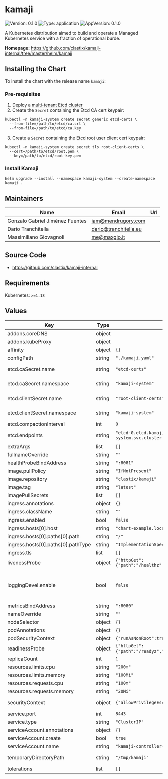 # kamaji

![Version: 0.1.0](https://img.shields.io/badge/Version-0.1.0-informational?style=flat-square) ![Type: application](https://img.shields.io/badge/Type-application-informational?style=flat-square) ![AppVersion: 0.1.0](https://img.shields.io/badge/AppVersion-0.1.0-informational?style=flat-square)

A Kubernetes distribution aimed to build and operate a Managed Kubernetes service with a fraction of operational burde.

**Homepage:** <https://github.com/clastix/kamaji-internal/tree/master/helm/kamaji>

## Installing the Chart

To install the chart with the release name `kamaji`:

### Pre-requisites

1. Deploy a [multi-tenant Etcd cluster](https://github.com/clastix/kamaji-internal/blob/master/deploy/getting-started-with-kamaji.md#setup-internal-multi-tenant-etcd)
2. Create the `Secret` containing the Etcd CA cert keypair:

```
kubectl -n kamaji-system create secret generic etcd-certs \
  --from-file=/path/to/etcd/ca.crt \
  --from-file=/path/to/etcd/ca.key
```

3. Create a `Secret` containing the Etcd root user client cert keypair:

```
kubectl -n kamaji-system create secret tls root-client-certs \
  --cert=/path/to/etcd/root.pem \
  --key=/path/to/etcd/root-key.pem
```

### Install Kamaji

```console
helm upgrade --install --namespace kamaji-system --create-namespace kamaji .
```

## Maintainers

| Name | Email | Url |
| ---- | ------ | --- |
| Gonzalo Gabriel Jiménez Fuentes | <iam@mendrugory.com> |  |
| Dario Tranchitella | <dario@tranchitella.eu> |  |
| Massimiliano Giovagnoli | <me@maxgio.it> |  |

## Source Code

* <https://github.com/clastix/kamaji-internal>

## Requirements

Kubernetes: `>=1.18`

## Values

| Key | Type | Default | Description |
|-----|------|---------|-------------|
| addons.coreDNS | object |  | Enabling CoreDNS installation. |
| addons.kubeProxy | object |  | Enabling KubeProxy installation |
| affinity | object | `{}` | Kubernetes affinity rules to apply to Kamaji controller pods |
| configPath | string | `"./kamaji.yaml"` | Configuration file path alternative. (default "./kamaji.yaml") |
| etcd.caSecret.name | string | `"etcd-certs"` | Name of the secret which contains CA's certificate and private key. (default: "etcd-certs") |
| etcd.caSecret.namespace | string | `"kamaji-system"` | Namespace of the secret which contains CA's certificate and private key. (default: "kamaji") |
| etcd.clientSecret.name | string | `"root-client-certs"` | Name of the secret which contains ETCD client certificates. (default: "root-client-certs") |
| etcd.clientSecret.namespace | string | `"kamaji-system"` | Name of the namespace where the secret which contains ETCD client certificates is. (default: "kamaji") |
| etcd.compactionInterval | int | `0` | ETCD Compaction interval (e.g. "5m0s"). (default: "0" (disabled)) |
| etcd.endpoints | string | `"etcd-0.etcd.kamaji-system.svc.cluster.local:2379,etcd-1.etcd.kamaji-system.svc.cluster.local:2379,etcd-2.etcd.kamaji-system.svc.cluster.local:2379"` | (string) Comma-separated list of the endpoints of the etcd cluster's members. |
| extraArgs | list | `[]` | A list of extra arguments to add to the kamaji controller default ones |
| fullnameOverride | string | `""` |  |
| healthProbeBindAddress | string | `":8081"` | The address the probe endpoint binds to. (default ":8081") |
| image.pullPolicy | string | `"IfNotPresent"` |  |
| image.repository | string | `"clastix/kamaji"` | The container image of the Kamaji controller. |
| image.tag | string | `"latest"` |  |
| imagePullSecrets | list | `[]` |  |
| ingress.annotations | object | `{}` |  |
| ingress.className | string | `""` | Name of the ingress class to route through this controller. |
| ingress.enabled | bool | `false` | Whether to expose the Kamaji controller through an Ingress. |
| ingress.hosts[0].host | string | `"chart-example.local"` |  |
| ingress.hosts[0].paths[0].path | string | `"/"` |  |
| ingress.hosts[0].paths[0].pathType | string | `"ImplementationSpecific"` |  |
| ingress.tls | list | `[]` |  |
| livenessProbe | object | `{"httpGet":{"path":"/healthz","port":"healthcheck"},"initialDelaySeconds":15,"periodSeconds":20}` | The livenessProbe for the controller container |
| loggingDevel.enable | bool | `false` | (string) Development Mode defaults(encoder=consoleEncoder,logLevel=Debug,stackTraceLevel=Warn). Production Mode defaults(encoder=jsonEncoder,logLevel=Info,stackTraceLevel=Error) (default false) |
| metricsBindAddress | string | `":8080"` | (string) The address the metric endpoint binds to. (default ":8080") |
| nameOverride | string | `""` |  |
| nodeSelector | object | `{}` | Kubernetes node selector rules to schedule Kamaji controller |
| podAnnotations | object | `{}` | The annotations to apply to the Kamaji controller pods. |
| podSecurityContext | object | `{"runAsNonRoot":true}` | The securityContext to apply to the Kamaji controller pods. |
| readinessProbe | object | `{"httpGet":{"path":"/readyz","port":"healthcheck"},"initialDelaySeconds":5,"periodSeconds":10}` | The readinessProbe for the controller container |
| replicaCount | int | `1` | The number of the pod replicas for the Kamaji controller. |
| resources.limits.cpu | string | `"200m"` |  |
| resources.limits.memory | string | `"100Mi"` |  |
| resources.requests.cpu | string | `"100m"` |  |
| resources.requests.memory | string | `"20Mi"` |  |
| securityContext | object | `{"allowPrivilegeEscalation":false}` | The securityContext to apply to the Kamaji controller container only. It does not apply to the Kamaji RBAC proxy container. |
| service.port | int | `8443` |  |
| service.type | string | `"ClusterIP"` |  |
| serviceAccount.annotations | object | `{}` |  |
| serviceAccount.create | bool | `true` |  |
| serviceAccount.name | string | `"kamaji-controller-manager"` |  |
| temporaryDirectoryPath | string | `"/tmp/kamaji"` | Directory which will be used to work with temporary files. (default "/tmp/kamaji") |
| tolerations | list | `[]` | Kubernetes node taints that the Kamaji controller pods would tolerate |
